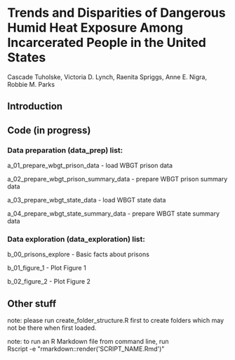 # Trends and Disparities of Dangerous Humid Heat Exposure Among Incarcerated People in the United States

Cascade Tuholske, Victoria D. Lynch, Raenita Spriggs, Anne E. Nigra, Robbie M. Parks

## Introduction

## Code (in progress)

### Data preparation (data_prep) list:

a_01_prepare_wbgt_prison_data - load WBGT prison data

a_02_prepare_wbgt_prison_summary_data - prepare WBGT prison summary data

a_03_prepare_wbgt_state_data - load WBGT state data

a_04_prepare_wbgt_state_summary_data - prepare WBGT state summary data

### Data exploration (data_exploration) list:

b_00_prisons_explore - Basic facts about prisons

b_01_figure_1 - Plot Figure 1

b_02_figure_2 - Plot Figure 2

## Other stuff

note: please run create_folder_structure.R first to create folders which may not be there when first loaded.

note: to run an R Markdown file from command line, run\
Rscript -e "rmarkdown::render('SCRIPT_NAME.Rmd')"
